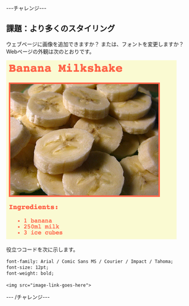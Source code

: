\---チャレンジ\---

## 課題：より多くのスタイリング

ウェブページに画像を追加できますか？ または、フォントを変更しますか？ Webページの外観は次のとおりです。 

![スクリーンショット](images/recipe-final.png)

役立つコードを次に示します。 

    font-family: Arial / Comic Sans MS / Courier / Impact / Tahoma;
    font-size: 12pt;
    font-weight: bold;
    
    <img src="image-link-goes-here">
    

\--- /チャレンジ\---